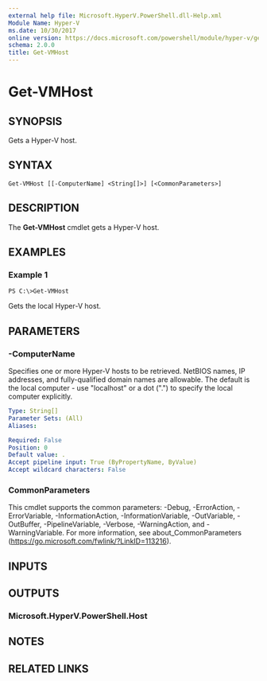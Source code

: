 ```yaml
---
external help file: Microsoft.HyperV.PowerShell.dll-Help.xml
Module Name: Hyper-V
ms.date: 10/30/2017
online version: https://docs.microsoft.com/powershell/module/hyper-v/get-vmhost?view=windowsserver2012r2-ps&wt.mc_id=ps-gethelp
schema: 2.0.0
title: Get-VMHost
---
```


# Get-VMHost

## SYNOPSIS
Gets a Hyper-V host.

## SYNTAX

```
Get-VMHost [[-ComputerName] <String[]>] [<CommonParameters>]
```

## DESCRIPTION
The **Get-VMHost** cmdlet gets a Hyper-V host.

## EXAMPLES

### Example 1
```
PS C:\>Get-VMHost
```

Gets the local Hyper-V host.

## PARAMETERS

### -ComputerName
Specifies one or more Hyper-V hosts to be retrieved.
NetBIOS names, IP addresses, and fully-qualified domain names are allowable.
The default is the local computer - use "localhost" or a dot (".") to specify the local computer explicitly.

```yaml
Type: String[]
Parameter Sets: (All)
Aliases: 

Required: False
Position: 0
Default value: .
Accept pipeline input: True (ByPropertyName, ByValue)
Accept wildcard characters: False
```

### CommonParameters
This cmdlet supports the common parameters: -Debug, -ErrorAction, -ErrorVariable, -InformationAction, -InformationVariable, -OutVariable, -OutBuffer, -PipelineVariable, -Verbose, -WarningAction, and -WarningVariable. For more information, see about_CommonParameters (https://go.microsoft.com/fwlink/?LinkID=113216).

## INPUTS

## OUTPUTS

### Microsoft.HyperV.PowerShell.Host

## NOTES

## RELATED LINKS

